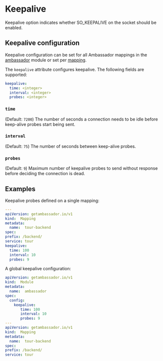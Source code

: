 # Keepalive

Keepalive option indicates whether SO_KEEPALIVE on the socket should be enabled. 

## Keepalive configuration

Keepalive configuration can be set for all Ambassador mappings in the [ambassador](/reference/core/ambassador) module or set per [mapping](https://www.getambassador.io/reference/mappings#configuring-mappings).

The `keepalive` attribute configures keepalive. The following fields are supported:
```yaml
keepalive:
  time: <integer>
  interval: <integer>
  probes: <integer>
```

### `time`
(Default: `7200`) The number of seconds a connection needs to be idle before keep-alive probes start being sent.

### `interval`
(Default: `75`) The number of seconds between keep-alive probes.

### `probes`
(Default: `9`) Maximum number of keepalive probes to send without response before deciding the connection is dead.

## Examples

Keepalive probes defined on a single mapping:

```yaml
---
apiVersion: getambassador.io/v1
kind:  Mapping
metadata:
  name:  tour-backend
spec:
prefix: /backend/
service: tour
keepalive:
  time: 100
  interval: 10
  probes: 9
```

A global keepalive configuration:

```yaml
apiVersion: getambassador.io/v1
kind:  Module
metadata:
  name:  ambassador
spec:
  config:
    keepalive:
       time: 100
       interval: 10
       probes: 9
---
apiVersion: getambassador.io/v1
kind:  Mapping
metadata:
  name:  tour-backend
spec:
prefix: /backend/
service: tour
```